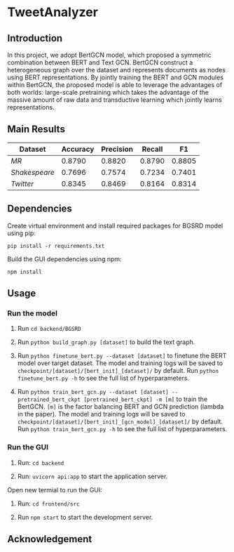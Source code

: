 # TweetAnalyzer

## Introduction

In this project, we adopt BertGCN model, which proposed a symmetric combination between BERT and Text GCN. BertGCN construct a heterogeneous graph over the dataset
and represents documents as nodes using BERT representations. By jointly training the BERT and GCN modules within BertGCN, the proposed model is able to leverage the advantages of both worlds: large-scale pretraining which takes the advantage of the massive amount of raw data and transductive learning which jointly learns representations.

## Main Results

|**Dataset** | **Accuracy** | **Precision** | **Recall** | **F1** |
| ------------ | ---- | ---- | ---- | ---- |
| *MR* | 0.8790 | 0.8820 | 0.8790 | 0.8805 |
| *Shakespeare* | 0.7696 | 0.7574 | 0.7234 | 0.7401 |
| *Twitter* | 0.8345 | 0.8469 | 0.8164 | 0.8314 |

## Dependencies

Create virtual environment and install required packages for BGSRD model using pip:

`pip install -r requirements.txt`

Build the GUI dependencies using npm:

`npm install`


## Usage

### Run the model

1. Run `cd backend/BGSRD`

2. Run `python build_graph.py [dataset]` to build the text graph.

3. Run `python finetune_bert.py --dataset [dataset]` 
to finetune the BERT model over target dataset. The model and training logs will be saved to `checkpoint/[dataset]/[bert_init]_[dataset]/` by default. 
Run `python finetune_bert.py -h` to see the full list of hyperparameters.

4. Run `python train_bert_gcn.py --dataset [dataset] --pretrained_bert_ckpt [pretrained_bert_ckpt] -m [m]`
to train the BertGCN.
`[m]` is the factor balancing BERT and GCN prediction \(lambda in the paper\). 
The model and training logs will be saved to `checkpoint/[dataset]/[bert_init]_[gcn_model]_[dataset]/` by default. 
Run `python train_bert_gcn.py -h` to see the full list of hyperparameters.

### Run the GUI

1. Run: `cd backend`

2. Run: `uvicorn api:app` to start the application server.

Open new termial to run the GUI:

1. Run: `cd frontend/src`

2. Run `npm start` to start the development server.

## Acknowledgement
